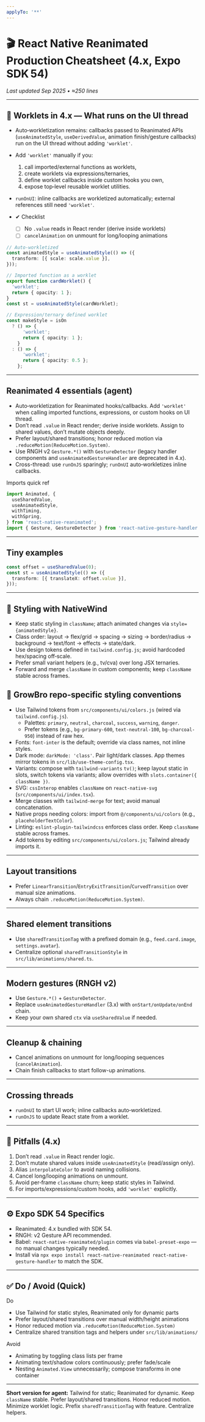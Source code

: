 ```yaml
---
applyTo: '**'
---
```


# 🎬 React Native Reanimated Production Cheatsheet (4.x, Expo SDK 54)

_Last updated Sep 2025 • ≈250 lines_

---

## 🚀 Worklets in 4.x — What runs on the UI thread

- Auto‑workletization remains: callbacks passed to Reanimated APIs (`useAnimatedStyle`, `useDerivedValue`, animation finish/gesture callbacks) run on the UI thread without adding `'worklet'`.
- Add `'worklet'` manually if you:

  1. call imported/external functions as worklets,
  2. create worklets via expressions/ternaries,
  3. define worklet callbacks inside custom hooks you own,
  4. expose top‑level reusable worklet utilities.

- `runOnUI`: inline callbacks are workletized automatically; external references still need `'worklet'`.
- ✔ Checklist

  - [ ] No `.value` reads in React render (derive inside worklets)
  - [ ] `cancelAnimation` on unmount for long/looping animations

```ts
// Auto‑workletized
const animatedStyle = useAnimatedStyle(() => ({
  transform: [{ scale: scale.value }],
}));

// Imported function as a worklet
export function cardWorklet() {
  'worklet';
  return { opacity: 1 };
}
const st = useAnimatedStyle(cardWorklet);

// Expression/ternary defined worklet
const makeStyle = isOn
  ? () => {
      'worklet';
      return { opacity: 1 };
    }
  : () => {
      'worklet';
      return { opacity: 0.5 };
    };
```

---

## Reanimated 4 essentials (agent)

- Auto‑workletization for Reanimated hooks/callbacks. Add `'worklet'` when calling imported functions, expressions, or custom hooks on UI thread.
- Don’t read `.value` in React render; derive inside worklets. Assign to shared values, don’t mutate objects deeply.
- Prefer layout/shared transitions; honor reduced motion via `.reduceMotion(ReduceMotion.System)`.
- Use RNGH v2 `Gesture.*()` with `GestureDetector` (legacy handler components and `useAnimatedGestureHandler` are deprecated in 4.x).
- Cross-thread: use `runOnJS` sparingly; `runOnUI` auto‑workletizes inline callbacks.

Imports quick ref

```ts
import Animated, {
  useSharedValue,
  useAnimatedStyle,
  withTiming,
  withSpring,
} from 'react-native-reanimated';
import { Gesture, GestureDetector } from 'react-native-gesture-handler';
```

---

## Tiny examples

```ts
const offset = useSharedValue(0);
const st = useAnimatedStyle(() => ({
  transform: [{ translateX: offset.value }],
}));
```

---

## 🧭 Styling with NativeWind

- Keep static styling in `className`; attach animated changes via `style={animatedStyle}`.
- Class order: layout → flex/grid → spacing → sizing → border/radius → background → text/font → effects → state/dark.
- Use design tokens defined in `tailwind.config.js`; avoid hardcoded hex/spacing off‑scale.
- Prefer small variant helpers (e.g., tv/cva) over long JSX ternaries.
- Forward and merge `className` in custom components; keep `className` stable across frames.

## 🧩 GrowBro repo-specific styling conventions

- Use Tailwind tokens from `src/components/ui/colors.js` (wired via `tailwind.config.js`).
  - Palettes: `primary`, `neutral`, `charcoal`, `success`, `warning`, `danger`.
  - Prefer tokens (e.g., `bg-primary-600`, `text-neutral-100`, `bg-charcoal-950`) instead of raw hex.
- Fonts: `font-inter` is the default; override via class names, not inline styles.
- Dark mode: `darkMode: 'class'`. Pair light/dark classes. App themes mirror tokens in `src/lib/use-theme-config.tsx`.
- Variants: compose with `tailwind-variants` `tv()`; keep layout static in slots, switch tokens via variants; allow overrides with `slots.container({ className })`.
- SVG: `cssInterop` enables `className` on `react-native-svg` (`src/components/ui/index.tsx`).
- Merge classes with `tailwind-merge` for text; avoid manual concatenation.
- Native props needing colors: import from `@/components/ui/colors` (e.g., `placeholderTextColor`).
- Linting: `eslint-plugin-tailwindcss` enforces class order. Keep `className` stable across frames.
- Add tokens by editing `src/components/ui/colors.js`; Tailwind already imports it.

---

## Layout transitions

- Prefer `LinearTransition`/`EntryExitTransition`/`CurvedTransition` over manual size animations.
- Always chain `.reduceMotion(ReduceMotion.System)`.

---

## Shared element transitions

- Use `sharedTransitionTag` with a prefixed domain (e.g., `feed.card.image`, `settings.avatar`).
- Centralize optional `sharedTransitionStyle` in `src/lib/animations/shared.ts`.

---

## Modern gestures (RNGH v2)

- Use `Gesture.*()` + `GestureDetector`.
- Replace `useAnimatedGestureHandler` (3.x) with `onStart/onUpdate/onEnd` chain.
- Keep your own shared `ctx` via `useSharedValue` if needed.

---

## Cleanup & chaining

- Cancel animations on unmount for long/looping sequences (`cancelAnimation`).
- Chain finish callbacks to start follow-up animations.

---

## Crossing threads

- `runOnUI` to start UI work; inline callbacks auto‑workletized.
- `runOnJS` to update React state from a worklet.

---

## 🚨 Pitfalls (4.x)

1. Don’t read `.value` in React render logic.
2. Don’t mutate shared values inside `useAnimatedStyle` (read/assign only).
3. Alias `interpolateColor` to avoid naming collisions.
4. Cancel long/looping animations on unmount.
5. Avoid per‑frame `className` churn; keep static styles in Tailwind.
6. For imports/expressions/custom hooks, add `'worklet'` explicitly.

---

## ⚙️ Expo SDK 54 Specifics

- Reanimated: 4.x bundled with SDK 54.
- RNGH: v2 Gesture API recommended.
- Babel: `react-native-reanimated/plugin` comes via `babel-preset-expo` — no manual changes typically needed.
- Install via `npx expo install react-native-reanimated react-native-gesture-handler` to match the SDK.

---

## ✅ Do / Avoid (Quick)

Do

- Use Tailwind for static styles, Reanimated only for dynamic parts
- Prefer layout/shared transitions over manual width/height animations
- Honor reduced motion via `.reduceMotion(ReduceMotion.System)`
- Centralize shared transition tags and helpers under `src/lib/animations/`

Avoid

- Animating by toggling class lists per frame
- Animating text/shadow colors continuously; prefer fade/scale
- Nesting `Animated.View` unnecessarily; compose transforms in one container

---

**Short version for agent:** Tailwind for static; Reanimated for dynamic. Keep `className` stable. Prefer layout/shared transitions. Honor reduced motion. Minimize worklet logic. Prefix `sharedTransitionTag` with feature. Centralize helpers.
